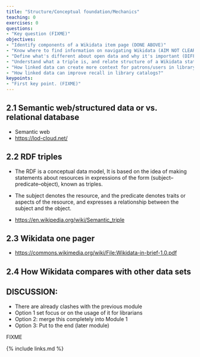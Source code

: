 ```yaml
---
title: "Structure/Conceptual foundation/Mechanics"
teaching: 0
exercises: 0
questions:
- "Key question (FIXME)"
objectives:
- "Identify components of a Wikidata item page (DONE ABOVE)"
- "Know where to find information on navigating Wikidata (AIM NOT CLEAR)"
- "Define what's different about open data and why it's important (DIFFERENT TO WHAT?)"
- "Understand what a triple is, and relate structure of a Wikidata statement to traditional metadata field structure"
- "How linked data can create more context for patrons/users in library catalogs"
- "How linked data can improve recall in library catalogs?"
keypoints:
- "First key point. (FIXME)"
---
```



## 2.1 Semantic web/structured data or  vs. relational database
- Semantic web 
- https://lod-cloud.net/


## 2.2 RDF triples

 - The RDF is a conceptual data model, It is based on the idea of making statements about resources in expressions of the form (subject–predicate–object), known as triples.
 - The subject denotes the resource, and the predicate denotes traits or aspects of the resource, and expresses a relationship between the subject and the object.

- https://en.wikipedia.org/wiki/Semantic_triple


## 2.3 Wikidata one pager
- https://commons.wikimedia.org/wiki/File:Wikidata-in-brief-1.0.pdf

## 2.4 How Wikidata compares with other data sets 

## DISCUSSION: ##
* There are already clashes with the previous module
* Option 1 set focus or on the usage of it for librarians
* Option 2: merge this completely into Module 1
* Option 3: Put to the end (later module)


FIXME

{% include links.md %}
